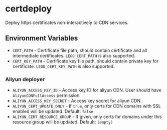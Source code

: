 # certdeploy

Deploy https certificates non-interactively to CDN services.

## Environment Variables

* `CERT_PATH` - Certificate file path, should contain certificate and all intermediate certificates. `LEGO_CERT_PATH` is also supported.
* `CERT_KEY_PATH` - Certificate key file path, should contain private key for certificate. `LEGO_CERT_KEY_PATH` is also supported.

### Aliyun deployer

* `ALIYUN_ACCESS_KEY_ID` - Access key ID for aliyun CDN. User should have `AliyunCDNFullAccess` permission.
* `ALIYUN_ACCESS_KEY_SECRET` - Access key secret for aliyun CDN.
* `ALIYUN_CERT_UPDATE_ONLY` - If `true`, only certs for CDN domains with SSL enabled will be updated. Default: `false`
* `ALIYUN_CERT_RESOURCE_GROUP` - If given, only certs for domains under this resource group will be updated. Default: `(empty)`